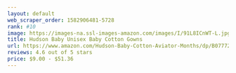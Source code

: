 ```yaml
---
layout: default 
﻿web_scraper_order: 1582906481-5728
rank: #10
image: https://images-na.ssl-images-amazon.com/images/I/91L8ICnWT-L.jpg
title: Hudson Baby Unisex Baby Cotton Gowns
url: https://www.amazon.com/Hudson-Baby-Cotton-Aviator-Months/dp/B07772K5J9/ref=zg_mw_fashion_10?_encoding=UTF8&psc=1&refRID=66WPJ0NPG4B2ZT1JZ4BC
reviews: 4.6 out of 5 stars
price: $9.00 - $51.36
---
```

